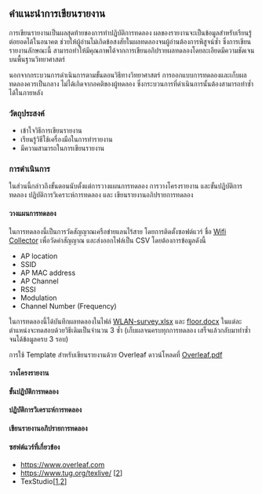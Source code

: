 ## คำแนะนำการเขียนรายงาน
การเขียนรายงานเป็นผลสุดท้ายของการทำปฏิบัติการทดลอง ผลของรายงานจะเป็นข้อมูลสำหรับเรียนรู้ต่อยอดได้ในอนาคต ช่วยให้ผู้อ่านไม่เกิดข้อสงสัยในผลทดลองจนผู้อ่านต้องการพิสูจน์​ซ้ำ ซึ่งการเขียนรายงานลักษณะนี้ สามารถทำให้มีคุณภาพได้จากการเขียนอภิปรายผลทดลองโดยละเอียดมีความชัดเจนบนพื้นฐานวิทยาศาสตร์ 

นอกจากกระบวนการดำเนินการตามขั้นตอนวิธีทางวิทยาศาสตร์ การออกแบบการทดลองและเก็บผลทดลองควรเป็นกลาง ไม่ได้เกิดจากอคติของผู้ทดลอง ซึ่งกระบวนการที่ดำเนินการนั้นต้องสามารถทำซ้ำได้ในภายหลัง

### วัตถุประสงค์
* เข้าใจวิธีการเขียนรายงาน
* เรียนรู้วิธีใช้เครื่องมือในการทำรายงาน
* มีความสามารถในการเขียนรายงาน

### การดำเนินการ

ในส่วนนี้กล่าวถึงขั้นตอนนับตั้งแต่การวางแผนการทดลอง การวางโครงรายงาน และขั้นปฏิบัติการทดลอง ปฏิบัติการวิเคราะห์การทดลอง และ เขียนรายงานอภิปรายการทดลอง

#### วางแผนการทดลอง
ในการทดลองนี้เป็นการวัดสัญญาณเครือข่ายแลนไร้สาย โดยการติดตั้งซอฟต์แวร์ ชื่อ [Wifi Collector](https://play.google.com/store/apps/details?id=net.nirsoft.wificollector) เพื่อวัดค่าสัญญาณ และส่งออกไฟล์เป็น CSV โดยต้องการข้อมูลดังนี้

* AP location
* SSID
* AP MAC address
* AP Channel
* RSSI
* Modulation
* Channel Number (Frequency)

ในการทดลองนี้ได้บันทึกผลทดลองในไฟล์ [WLAN-survey.xlsx](https://github.com/Lecture-CPE/317/blob/2562-2/plan/WLAN-survey.xlsx?raw=true) และ [floor.docx](https://github.com/Lecture-CPE/317/blob/2562-2/plan/floor.docx) ในแต่ละตำแหน่งจะทดสอบด้วยวิธีเดิมเป็นจำนวน 3 ซ้ำ (เก็บผลจนครบทุกการทดลอง เสร็จแล้วกลับมาทำซ้ำจนได้ข้อมูลครบ 3 รอบ) 

การใช้ Template สำหรับเขียนรายงานด้วย Overleaf ดาวน์โหลดที่ [Overleaf.pdf](https://drive.google.com/file/d/1cUQQoU5Pe8M87SE-hKT8kiP8kW7E4fLt/view?usp=sharing)

#### วางโครงรายงาน
#### ขั้นปฏิบัติการทดลอง
#### ปฏิบัติการวิเคราะห์การทดลอง
#### เขียนรายงานอภิปรายการทดลอง

#### ซฮฟต์แวร์ที่เกี่ยวข้อง
* https://www.overleaf.com
* https://www.tug.org/texlive/ [[2](https://netlab2.cpek6.com/files)]
* TexStudio[[1](https://www.texstudio.org),[2](https://netlab2.cpek6.com/files)]

